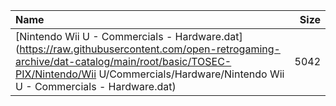 |Name|Size|
|:---|---:|
|[Nintendo Wii U - Commercials - Hardware.dat](https://raw.githubusercontent.com/open-retrogaming-archive/dat-catalog/main/root/basic/TOSEC-PIX/Nintendo/Wii U/Commercials/Hardware/Nintendo Wii U - Commercials - Hardware.dat)|5042|
